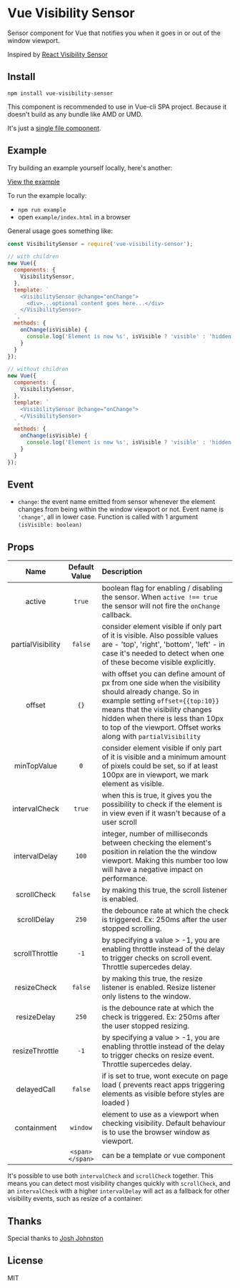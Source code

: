 Vue Visibility Sensor
====

Sensor component for Vue that notifies you when it goes in or out of the window viewport.

Inspired by [React Visibility Sensor](https://github.com/joshwnj/react-visibility-sensor)

Install
----

`npm install vue-visibility-sensor`

This component is recommended to use in Vue-cli SPA project. Because it doesn't build as any bundle like AMD or UMD.

It's just a [single file component](./visibility-sensor.vue).

Example
----

Try building an example yourself locally, here's another:

[View the example](https://AkatQuas.github.io/vue-visibility-sensor/)

To run the example locally:

- `npm run example`
- open `example/index.html` in a browser

General usage goes something like:

```js
const VisibilitySensor = require('vue-visibility-sensor');

// with children
new Vue({
  components: {
    VisibilitySensor,
  },
  template: `
    <VisibilitySensor @change="onChange">
      <div>...optional content goes here...</div>
    </VisibilitySensor>
  `,
  methods: {
    onChange(isVisible) {
      console.log('Element is now %s', isVisible ? 'visible' : 'hidden');
    }
  }
});

// without children
new Vue({
  components: {
    VisibilitySensor,
  },
  template: `
    <VisibilitySensor @change="onChange">
    </VisibilitySensor>
  `,
  methods: {
    onChange(isVisible) {
      console.log('Element is now %s', isVisible ? 'visible' : 'hidden');
    }
  }
});
```

Event
----

- `change`: the event name emitted from sensor whenever the element changes from being within the window viewport or not. Event name is `'change'`, all in lower case. Function is called with 1 argument `(isVisible: boolean)`

Props
----

|Name|Default Value|Description|
|:-:|:-:|:-|
|active|`true`| boolean flag for enabling / disabling the sensor.  When `active !== true` the sensor will not fire the `onChange` callback.|
|partialVisibility|`false`| consider element visible if only part of it is visible. Also possible values are - 'top', 'right', 'bottom', 'left' - in case it's needed to detect when one of these become visible explicitly.|
|offset|`{}`| with offset you can define amount of px from one side when the visibility should already change. So in example setting `offset={{top:10}}` means that the visibility changes hidden when there is less than 10px to top of the viewport. Offset works along with `partialVisibility`|
|minTopValue|`0`| consider element visible if only part of it is visible and a minimum amount of pixels could be set, so if at least 100px are in viewport, we mark element as visible.|
|intervalCheck|`true`| when this is true, it gives you the possibility to check if the element is in view even if it wasn't because of a user scroll|
|intervalDelay|`100`| integer, number of milliseconds between checking the element's position in relation the the window viewport. Making this number too low will have a negative impact on performance.|
|scrollCheck|`false`| by making this true, the scroll listener is enabled.|
|scrollDelay|`250`| the debounce rate at which the check is triggered. Ex: 250ms after the user stopped scrolling.|
|scrollThrottle|`-1`| by specifying a value > -1, you are enabling throttle instead of the delay to trigger checks on scroll event. Throttle supercedes delay.|
|resizeCheck|`false`| by making this true, the resize listener is enabled. Resize listener only listens to the window.|
|resizeDelay|`250`| is the debounce rate at which the check is triggered. Ex: 250ms after the user stopped resizing.|
|resizeThrottle|`-1`| by specifying a value > -1, you are enabling throttle instead of the delay to trigger checks on resize event. Throttle supercedes delay.|
|delayedCall|`false`| if is set to true, wont execute on page load ( prevents react apps triggering elements as visible before styles are loaded )|
|containment| `window` | element to use as a viewport when checking visibility. Default behaviour is to use the browser window as viewport.|
|<slot></slot>| `<span></span>` | can be a template or vue component|

It's possible to use both `intervalCheck` and `scrollCheck` together. This means you can detect most visibility changes quickly with `scrollCheck`, and an `intervalCheck` with a higher `intervalDelay` will act as a fallback for other visibility events, such as resize of a container.

Thanks
----

Special thanks to [Josh Johnston](https://github.com/joshwnj)

License
----

MIT
